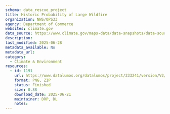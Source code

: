```yaml
---
schema: data_rescue_project 
title: Historic Probability of Large Wildfire
organization: NWS/OPS33
agency: Department of Commerce
websites: climate.gov
data_source: https://www.climate.gov/maps-data/data-snapshots/data-source/historic-probability-large-wildfire
description: 
last_modified: 2025-06-28
metadata_available: No
metadata_url: 
category:
  - Climate & Environment 
resources:
  - id: 1191
    url: https://www.datalumos.org/datalumos/project/233241/version/V2/view
    format: PNG, ZIP
    status: Finished
    size: 0.88
    download_date: 2025-06-21
    maintainer: DRP, DL
    notes: 
---
```

